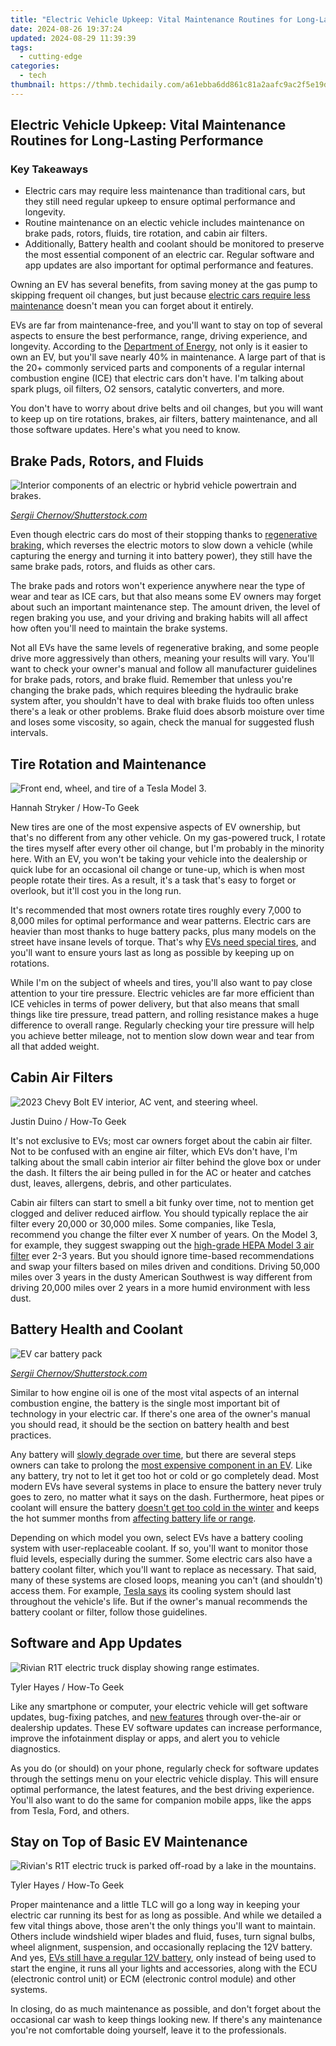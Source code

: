 ```yaml
---
title: "Electric Vehicle Upkeep: Vital Maintenance Routines for Long-Lasting Performance"
date: 2024-08-26 19:37:24
updated: 2024-08-29 11:39:39
tags:
  - cutting-edge
categories:
  - tech
thumbnail: https://thmb.techidaily.com/a61ebba6dd861c81a2aafc9ac2f5e19d276c2c98436797dfa7a745296f54d142.jpg
---
```


## Electric Vehicle Upkeep: Vital Maintenance Routines for Long-Lasting Performance

### Key Takeaways

* Electric cars may require less maintenance than traditional cars, but they still need regular upkeep to ensure optimal performance and longevity.
* Routine maintenance on an electic vehicle includes maintenance on brake pads, rotors, fluids, tire rotation, and cabin air filters.
* Additionally, Battery health and coolant should be monitored to preserve the most essential component of an electric car. Regular software and app updates are also important for optimal performance and features.

 Owning an EV has several benefits, from saving money at the gas pump to skipping frequent oil changes, but just because [electric cars require less maintenance](https://vp-tips.techidaily.com/new-2024-approved-frugal-cloud-loft-economical-space-for-huge-file-stashes/) doesn't mean you can forget about it entirely.

 EVs are far from maintenance-free, and you'll want to stay on top of several aspects to ensure the best performance, range, driving experience, and longevity. According to the [Department of Energy](https://www.energy.gov/eere/vehicles/articles/fotw-1190-june-14-2021-battery-electric-vehicles-have-lower-scheduled), not only is it easier to own an EV, but you'll save nearly 40% in maintenance. A large part of that is the 20+ commonly serviced parts and components of a regular internal combustion engine (ICE) that electric cars don't have. I'm talking about spark plugs, oil filters, O2 sensors, catalytic converters, and more.

 You don't have to worry about drive belts and oil changes, but you will want to keep up on tire rotations, brakes, air filters, battery maintenance, and all those software updates. Here's what you need to know.

##  Brake Pads, Rotors, and Fluids

![Interior components of an electric or hybrid vehicle powertrain and brakes.](https://static1.howtogeekimages.com/wordpress/wp-content/uploads/2023/08/electric-vehicle-front-wheel-brake.jpg) 

_[Sergii Chernov/Shutterstock.com](https://www.shutterstock.com/image-photo/chassis-electric-hybrid-car-powertrain-maintenance-1056802781)_

 Even though electric cars do most of their stopping thanks to [regenerative braking](https://tech-hub.techidaily.com/exploring-the-functionality-of-hugging-face-in-ai/), which reverses the electric motors to slow down a vehicle (while capturing the energy and turning it into battery power), they still have the same brake pads, rotors, and fluids as other cars.

 The brake pads and rotors won't experience anywhere near the type of wear and tear as ICE cars, but that also means some EV owners may forget about such an important maintenance step. The amount driven, the level of regen braking you use, and your driving and braking habits will all affect how often you'll need to maintain the brake systems.

 Not all EVs have the same levels of regenerative braking, and some people drive more aggressively than others, meaning your results will vary. You'll want to check your owner's manual and follow all manufacturer guidelines for brake pads, rotors, and brake fluid. Remember that unless you're changing the brake pads, which requires bleeding the hydraulic brake system after, you shouldn't have to deal with brake fluids too often unless there's a leak or other problems. Brake fluid does absorb moisture over time and loses some viscosity, so again, check the manual for suggested flush intervals.

##  Tire Rotation and Maintenance

![Front end, wheel, and tire of a Tesla Model 3.](https://static1.howtogeekimages.com/wordpress/wp-content/uploads/2023/08/tesla-model-3-front.jpg) 

Hannah Stryker / How-To Geek

 New tires are one of the most expensive aspects of EV ownership, but that's no different from any other vehicle. On my gas-powered truck, I rotate the tires myself after every other oil change, but I'm probably in the minority here. With an EV, you won't be taking your vehicle into the dealership or quick lube for an occasional oil change or tune-up, which is when most people rotate their tires. As a result, it's a task that's easy to forget or overlook, but it'll cost you in the long run.

 It's recommended that most owners rotate tires roughly every 7,000 to 8,000 miles for optimal performance and wear patterns. Electric cars are heavier than most thanks to huge battery packs, plus many models on the street have insane levels of torque. That's why [EVs need special tires](https://screen-recording.techidaily.com/updated-mastering-hulu-capture-windows-mac-and-mobile-edition/), and you'll want to ensure yours last as long as possible by keeping up on rotations.

 While I'm on the subject of wheels and tires, you'll also want to pay close attention to your tire pressure. Electric vehicles are far more efficient than ICE vehicles in terms of power delivery, but that also means that small things like tire pressure, tread pattern, and rolling resistance makes a huge difference to overall range. Regularly checking your tire pressure will help you achieve better mileage, not to mention slow down wear and tear from all that added weight.

##  Cabin Air Filters

![2023 Chevy Bolt EV interior, AC vent, and steering wheel.](https://static1.howtogeekimages.com/wordpress/wp-content/uploads/2023/08/chevy-bolt-ev-interior.jpg) 

Justin Duino / How-To Geek

 It's not exclusive to EVs; most car owners forget about the cabin air filter. Not to be confused with an engine air filter, which EVs don't have, I'm talking about the small cabin interior air filter behind the glove box or under the dash. It filters the air being pulled in for the AC or heater and catches dust, leaves, allergens, debris, and other particulates.

 Cabin air filters can start to smell a bit funky over time, not to mention get clogged and deliver reduced airflow. You should typically replace the air filter every 20,000 or 30,000 miles. Some companies, like Tesla, recommend you change the filter ever X number of years. On the Model 3, for example, they suggest swapping out the [high-grade HEPA Model 3 air filter](https://www.amazon.com/TEMAI-Activated-Carbon-Filter-removal/dp/B08N69XWMP?tag=htg-v2-7durcus-20&ascsubtag=UUhtgUeUpU2000015&asc%5Frefurl=https%3A%2F%2Fwww.howtogeek.com%2Fwhat-type-of-maintenance-does-an-electric-car-need%2F&asc%5Fcampaign=Evergreen) ever 2-3 years. But you should ignore time-based recommendations and swap your filters based on miles driven and conditions. Driving 50,000 miles over 3 years in the dusty American Southwest is way different from driving 20,000 miles over 2 years in a more humid environment with less dust.

##  Battery Health and Coolant

![EV car battery pack](https://static1.howtogeekimages.com/wordpress/wp-content/uploads/2022/04/3c6fd70e.jpg) 

_[Sergii Chernov/Shutterstock.com](https://www.shutterstock.com/image-photo/ev-car-battery-pack-electric-lithium-1297860037)_

 Similar to how engine oil is one of the most vital aspects of an internal combustion engine, the battery is the single most important bit of technology in your electric car. If there's one area of the owner's manual you should read, it should be the section on battery health and best practices.

 Any battery will [slowly degrade over time](https://youtube-web.techidaily.com/ed-in-2024-youtubes-earnings-go-up-with-500-subs/), but there are several steps owners can take to prolong the [most expensive component in an EV](https://phone-solutions.techidaily.com/best-android-data-recovery-retrieve-lost-pictures-from-oppo-reno-11f-5g-by-fonelab-android-recover-pictures/). Like any battery, try not to let it get too hot or cold or go completely dead. Most modern EVs have several systems in place to ensure the battery never truly goes to zero, no matter what it says on the dash. Furthermore, heat pipes or coolant will ensure the battery [doesn't get too cold in the winter](https://video-screen-grab.techidaily.com/updated-2024-approved-playground-of-champions-celebrating-top-10-epic-game-sagas/) and keeps the hot summer months from [affecting battery life or range](https://some-techniques.techidaily.com/new-how-to-use-luts-in-premiere-pro/).

 Depending on which model you own, select EVs have a battery cooling system with user-replaceable coolant. If so, you'll want to monitor those fluid levels, especially during the summer. Some electric cars also have a battery coolant filter, which you'll want to replace as necessary. That said, many of these systems are closed loops, meaning you can't (and shouldn't) access them. For example, [Tesla says](https://www.tesla.com/ownersmanual/modelx/en%5Feu/GUID-E95DAAD9-646E-4249-9930-B109ED7B1D91.html) its cooling system should last throughout the vehicle's life. But if the owner's manual recommends the battery coolant or filter, follow those guidelines.

##  Software and App Updates

![Rivian R1T electric truck display showing range estimates.](https://static1.howtogeekimages.com/wordpress/wp-content/uploads/2023/08/rivian-r1t-ev-display-software.jpg) 

Tyler Hayes / How-To Geek

 Like any smartphone or computer, your electric vehicle will get software updates, bug-fixing patches, and [new features](https://extra-guidance.techidaily.com/new-photographers-favorites-iosandroid-writing-apps/) through over-the-air or dealership updates. These EV software updates can increase performance, improve the infotainment display or apps, and alert you to vehicle diagnostics.

 As you do (or should) on your phone, regularly check for software updates through the settings menu on your electric vehicle display. This will ensure optimal performance, the latest features, and the best driving experience. You'll also want to do the same for companion mobile apps, like the apps from Tesla, Ford, and others.

##  Stay on Top of Basic EV Maintenance

![Rivian's R1T electric truck is parked off-road by a lake in the mountains.](https://static1.howtogeekimages.com/wordpress/wp-content/uploads/2023/08/rivian-r1t-in-the-dirt-jpg.jpg) 

Tyler Hayes / How-To Geek

 Proper maintenance and a little TLC will go a long way in keeping your electric car running its best for as long as possible. And while we detailed a few vital things above, those aren't the only things you'll want to maintain. Others include windshield wiper blades and fluid, fuses, turn signal bulbs, wheel alignment, suspension, and occasionally replacing the 12V battery. And yes, [EVs still have a regular 12V battery](https://fox-access.techidaily.com/in-2024-revamping-educational-experiences-through-vr/), only instead of being used to start the engine, it runs all your lights and accessories, along with the ECU (electronic control unit) or ECM (electronic control module) and other systems.

 In closing, do as much maintenance as possible, and don't forget about the occasional car wash to keep things looking new. If there's any maintenance you're not comfortable doing yourself, leave it to the professionals.

<ins class="adsbygoogle"
     style="display:block"
     data-ad-format="autorelaxed"
     data-ad-client="ca-pub-7571918770474297"
     data-ad-slot="1223367746"></ins>



<ins class="adsbygoogle"
     style="display:block"
     data-ad-client="ca-pub-7571918770474297"
     data-ad-slot="8358498916"
     data-ad-format="auto"
     data-full-width-responsive="true"></ins>
